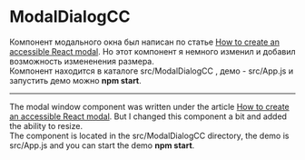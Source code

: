 # ModalDialogCC

Компонент модального окна был написан по статье [How to create an accessible React modal](https://levelup.gitconnected.com/how-to-create-an-accessible-react-modal-5b87e6a27503?ref=heydesigner). Но этот компонент я немного изменил и добавил возможность измененения размера.<br />
Компонент находится в каталоге src/ModalDialogCC , демо - src/App.js и запустить демо можно **npm start**.
____

The modal window component was written under the article [How to create an accessible React modal](https://levelup.gitconnected.com/how-to-create-an-accessible-react-modal-5b87e6a27503?ref=heydesigner). But I changed this component a bit and added the ability to resize. <br />
The component is located in the src/ModalDialogCC directory, the demo is src/App.js and you can start the demo **npm start**.
